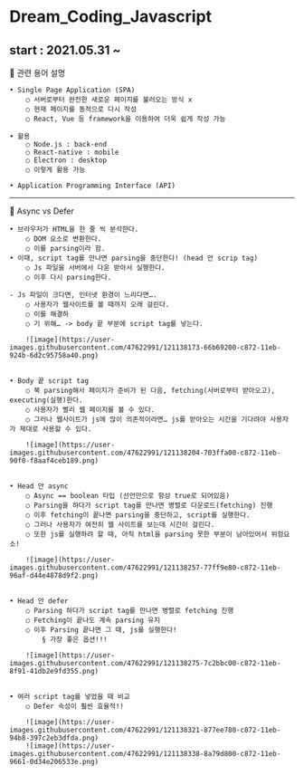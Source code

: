 # Dream_Coding_Javascript

## start : 2021.05.31 ~ 

 🥙 관련 용어 설명

	• Single Page Application (SPA)
		○ 서버로부터 완전한 새로운 페이지를 불러오는 방식 x
		○ 현재 페이지를 동적으로 다시 작성
		○ React, Vue 등 framework을 이용하여 더욱 쉽게 작성 가능

	• 활용
		○ Node.js : back-end
		○ React-native : mobile
		○ Electron : desktop
		○ 이렇게 활용 가능

	• Application Programming Interface (API)

----------------------------------------

🥣 Async vs Defer

	• 브라우저가 HTML을 한 줄 씩 분석한다.
		○ DOM 요소로 변환한다.
		○ 이를 parsing이라 함.
	• 이때, script tag를 만나면 parsing을 중단한다! (head 안 scrip tag)
		○ Js 파일을 서버에서 다운 받아서 실행한다.
		○ 이후 다시 parsing한다.
		
	- Js 파일이 크다면, 인터넷 환경이 느리다면….
		○ 사용자가 웹사이트를 볼 때까지 오래 걸린다.
		○ 이를 해결하
		○ 기 위해… -> body 끝 부분에 script tag를 넣는다.

		![image](https://user-images.githubusercontent.com/47622991/121138173-66b69200-c872-11eb-924b-6d2c95758a40.png)


	• Body 끝 script tag
		○ 쭉 parsing해서 페이지가 준비가 된 다음, fetching(서버로부터 받아오고), executing(실행)한다.
		○ 사용자가 빨리 웹 페이지를 볼 수 있다.
		○ 그러나 웹사이트가 js에 많이 의존적이라면… js를 받아오는 시간을 기다려야 사용자가 제대로 사용할 수 있다.
		
		![image](https://user-images.githubusercontent.com/47622991/121138204-703ffa00-c872-11eb-90f0-f8aaf4ceb189.png)


	• Head 안 async
		○ Async == boolean 타입 (선언만으로 항상 true로 되어있음)
		○ Parsing을 하다가 script tag를 만나면 병렬로 다운로드(fetching) 진행
		○ 이후 fetching이 끝나면 parsing을 중단하고, script를 실행한다.
		○ 그러나 사용자가 여전히 웹 사이트를 보는데 시간이 걸린다.
		○ 또한 js를 실행하려 할 때, 아직 html을 parsing 못한 부분이 남아있어서 위험요소!
		
		![image](https://user-images.githubusercontent.com/47622991/121138257-77ff9e80-c872-11eb-96af-d44e4878d9f2.png)


	• Head 안 defer
		○ Parsing 하다가 script tag를 만나면 병렬로 fetching 진행
		○ Fetching이 끝나도 계속 parsing 유지
		○ 이후 Parsing 끝나면 그 때, js를 실행한다!
			§ 가장 좋은 옵션!!!
			
		![image](https://user-images.githubusercontent.com/47622991/121138275-7c2bbc00-c872-11eb-8f91-41db2e9fd355.png)


	• 여러 script tag를 넣었을 때 비교
		○ Defer 속성이 훨씬 효율적!!
		
		![image](https://user-images.githubusercontent.com/47622991/121138321-877ee780-c872-11eb-94b8-397c2eb3dfda.png)
		![image](https://user-images.githubusercontent.com/47622991/121138338-8a79d800-c872-11eb-9661-0d34e206533e.png)




